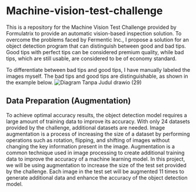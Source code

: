 # Machine-vision-test-challenge
This is a repository for the Machine Vision Test Challenge provided by Formulatrix to provide an automatic vision-based inspection solution. To overcome the problems faced by Fermentic Inc., I propose a solution for an object detection program that can distinguish between good and bad tips. Good tips with perfect tips can be considered premium quality, while bad tips, which are still usable, are considered to be of economy standard.

To differentiate between bad tips and good tips, I have manually labeled the images myself. The bad tips and good tips are distinguishable, as shown in the example below.
![Diagram Tanpa Judul drawio (29)](https://user-images.githubusercontent.com/99520100/224466378-b8bbbe31-e3ae-4142-bb18-964b4eb3f180.png)

## Data Preparation (Augmentation)
To achieve optimal accuracy results, the object detection model requires a large amount of training data to improve its accuracy. With only 24 datasets provided by the challenge, additional datasets are needed.
Image augmentation is a process of increasing the size of a dataset by performing operations such as rotation, flipping, and shifting of images without changing the key information present in the image. Augmentation is a common technique used in image processing to create additional training data to improve the accuracy of a machine learning model. In this project, we will be using augmentation to increase the size of the test set provided by the challenge. Each image in the test set will be augmented 11 times to generate additional data and enhance the accuracy of the object detection model.
